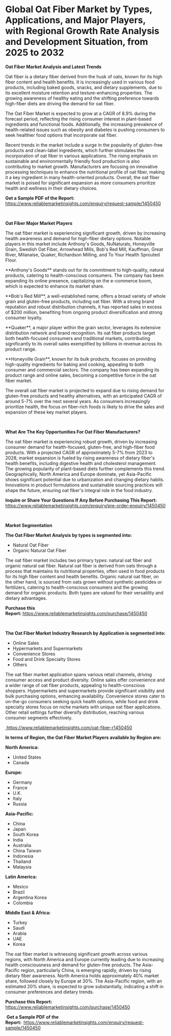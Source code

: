 <p><h1>Global Oat Fiber Market by Types, Applications, and Major Players, with Regional Growth Rate Analysis and Development Situation, from 2025 to 2032</h1></p><p><strong>Oat Fiber Market Analysis and Latest Trends</strong></p>
<p><p>Oat fiber is a dietary fiber derived from the husk of oats, known for its high fiber content and health benefits. It is increasingly used in various food products, including baked goods, snacks, and dietary supplements, due to its excellent moisture retention and texture-enhancing properties. The growing awareness of healthy eating and the shifting preference towards high-fiber diets are driving the demand for oat fiber.</p><p>The Oat Fiber Market is expected to grow at a CAGR of 8.9% during the forecast period, reflecting the rising consumer interest in plant-based ingredients and functional foods. Additionally, the increasing prevalence of health-related issues such as obesity and diabetes is pushing consumers to seek healthier food options that incorporate oat fiber. </p><p>Recent trends in the market include a surge in the popularity of gluten-free products and clean-label ingredients, which further stimulates the incorporation of oat fiber in various applications. The rising emphasis on sustainable and environmentally friendly food production is also contributing to market growth. Manufacturers are focusing on innovative processing techniques to enhance the nutritional profile of oat fiber, making it a key ingredient in many health-oriented products. Overall, the oat fiber market is poised for significant expansion as more consumers prioritize health and wellness in their dietary choices.</p></p>
<p><strong>Get a Sample PDF of the Report:&nbsp;</strong> <a href="https://www.reliablemarketinsights.com/enquiry/request-sample/1450450?utm_campaign=3083&utm_medium=2&utm_source=Github&utm_content=ia&utm_term=16042025&utm_id=oat-fiber">https://www.reliablemarketinsights.com/enquiry/request-sample/1450450</a></p>
<p>&nbsp;</p>
<p><strong>Oat Fiber Major Market Players</strong></p>
<p><p>The oat fiber market is experiencing significant growth, driven by increasing health awareness and demand for high-fiber dietary options. Notable players in this market include Anthony's Goods, NuNaturals, Honeyville Grain, Swedish Oat Fiber, Arrowhead Mills, Bob's Red Mill, Kauffman, Great River, Milanaise, Quaker, Richardson Milling, and To Your Health Sprouted Flour.</p><p>**Anthony's Goods** stands out for its commitment to high-quality, natural products, catering to health-conscious consumers. The company has been expanding its online presence, capitalizing on the e-commerce boom, which is expected to enhance its market share.</p><p>**Bob's Red Mill**, a well-established name, offers a broad variety of whole grain and gluten-free products, including oat fiber. With a strong brand reputation and robust distribution channels, it has reported sales in excess of $200 million, benefiting from ongoing product diversification and strong consumer loyalty.</p><p>**Quaker**, a major player within the grain sector, leverages its extensive distribution network and brand recognition. Its oat fiber products target both health-focused consumers and traditional markets, contributing significantly to its overall sales exemplified by billions in revenue across its product range.</p><p>**Honeyville Grain**, known for its bulk products, focuses on providing high-quality ingredients for baking and cooking, appealing to both consumer and commercial sectors. The company has been expanding its product range and online sales, becoming a competitive force in the oat fiber market.</p><p>The overall oat fiber market is projected to expand due to rising demand for gluten-free products and healthy alternatives, with an anticipated CAGR of around 5-7% over the next several years. As consumers increasingly prioritize health, the focus on fiber-rich foods is likely to drive the sales and expansion of these key market players.</p></p>
<p>&nbsp;</p>
<p><strong>What Are The Key Opportunities For Oat Fiber Manufacturers?</strong></p>
<p><p>The oat fiber market is experiencing robust growth, driven by increasing consumer demand for health-focused, gluten-free, and high-fiber food products. With a projected CAGR of approximately 5-7% from 2023 to 2028, market expansion is fueled by rising awareness of dietary fiber's health benefits, including digestive health and cholesterol management. The growing popularity of plant-based diets further complements this trend. Geographically, North America and Europe dominate, yet Asia-Pacific shows significant potential due to urbanization and changing dietary habits. Innovations in product formulations and sustainable sourcing practices will shape the future, ensuring oat fiber's integral role in the food industry.</p></p>
<p><strong>Inquire or Share Your Questions If Any Before Purchasing This Report:</strong> <a href="https://www.reliablemarketinsights.com/enquiry/pre-order-enquiry/1450450?utm_campaign=3083&utm_medium=2&utm_source=Github&utm_content=ia&utm_term=16042025&utm_id=oat-fiber">https://www.reliablemarketinsights.com/enquiry/pre-order-enquiry/1450450</a></p>
<p>&nbsp;</p>
<p><strong>Market Segmentation</strong></p>
<p><strong>The Oat Fiber Market Analysis by types is segmented into:</strong></p>
<p><ul><li>Natural Oat Fiber</li><li>Organic Natural Oat Fiber</li></ul></p>
<p><p>The oat fiber market includes two primary types: natural oat fiber and organic natural oat fiber. Natural oat fiber is derived from oats through a process that maintains its nutritional properties, often used in food products for its high fiber content and health benefits. Organic natural oat fiber, on the other hand, is sourced from oats grown without synthetic pesticides or fertilizers, catering to health-conscious consumers and the growing demand for organic products. Both types are valued for their versatility and dietary advantages.</p></p>
<p><strong>Purchase this Report:&nbsp;</strong><a href="https://www.reliablemarketinsights.com/purchase/1450450?utm_campaign=3083&utm_medium=2&utm_source=Github&utm_content=ia&utm_term=16042025&utm_id=oat-fiber">https://www.reliablemarketinsights.com/purchase/1450450</a></p>
<p>&nbsp;</p>
<p><strong>The Oat Fiber Market Industry Research by Application is segmented into:</strong></p>
<p><ul><li>Online Sales</li><li>Hypermarkets and Supermarkets</li><li>Convenience Stores</li><li>Food and Drink Specialty Stores</li><li>Others</li></ul></p>
<p><p>The oat fiber market application spans various retail channels, driving consumer access and product diversity. Online sales offer convenience and a wider range of oat fiber products, appealing to health-conscious shoppers. Hypermarkets and supermarkets provide significant visibility and bulk purchasing options, enhancing availability. Convenience stores cater to on-the-go consumers seeking quick health options, while food and drink specialty stores focus on niche markets with unique oat fiber applications. Other retail settings further diversify distribution, reaching various consumer segments effectively.</p></p>
<p><a href="https://www.reliablemarketinsights.com/oat-fiber-r1450450?utm_campaign=3083&utm_medium=2&utm_source=Github&utm_content=ia&utm_term=16042025&utm_id=oat-fiber">&nbsp;https://www.reliablemarketinsights.com/oat-fiber-r1450450</a></p>
<p><strong>In terms of Region, the Oat Fiber Market Players available by Region are:</strong></p>
<p>
    <p> <strong> North America: </strong>
        <ul>
            <li>United States</li>
            <li>Canada</li>
        </ul>
        </p> 
    <p> <strong> Europe: </strong>
        <ul>
            <li>Germany</li>
            <li>France</li>
            <li>U.K.</li>
            <li>Italy</li>
            <li>Russia</li>
        </ul>
        </p> 
    <p> <strong> Asia-Pacific: </strong>
        <ul>
            <li>China</li>
            <li>Japan</li>
            <li>South Korea</li>
            <li>India</li>
            <li>Australia</li>
            <li>China Taiwan</li>
            <li>Indonesia</li>
            <li>Thailand</li>
            <li>Malaysia</li>
        </ul>
        </p> 
    <p> <strong> Latin America: </strong>
        <ul>
            <li>Mexico</li>
            <li>Brazil</li>
            <li>Argentina Korea</li>
            <li>Colombia</li>
        </ul>
        </p> 
    <p> <strong> Middle East & Africa: </strong>
        <ul>
            <li>Turkey</li>
            <li>Saudi</li>
            <li>Arabia</li>
            <li>UAE</li>
            <li>Korea</li>
        </ul>
    </p>
    </p>
<p><p>The oat fiber market is witnessing significant growth across various regions, with North America and Europe currently leading due to increasing health consciousness and demand for gluten-free products. The Asia-Pacific region, particularly China, is emerging rapidly, driven by rising dietary fiber awareness. North America holds approximately 40% market share, followed closely by Europe at 30%. The Asia-Pacific region, with an estimated 20% share, is expected to grow substantially, indicating a shift in consumer preferences and dietary trends.</p></p>
<p><strong>Purchase this Report: </strong><a href="https://www.reliablemarketinsights.com/purchase/1450450?utm_campaign=3083&utm_medium=2&utm_source=Github&utm_content=ia&utm_term=16042025&utm_id=oat-fiber">https://www.reliablemarketinsights.com/purchase/1450450</a></p>
<p>&nbsp;<strong>Get a Sample PDF of the Report:&nbsp;&nbsp;</strong><a href="https://www.reliablemarketinsights.com/enquiry/request-sample/1450450?utm_campaign=3083&utm_medium=2&utm_source=Github&utm_content=ia&utm_term=16042025&utm_id=oat-fiber">https://www.reliablemarketinsights.com/enquiry/request-sample/1450450</a></p>
<p><strong></strong></p>
<p><p></p><p></p><p></p></p>
